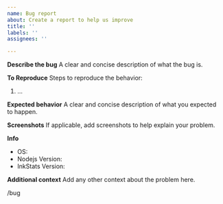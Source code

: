 ```yaml
---
name: Bug report
about: Create a report to help us improve
title: ''
labels: ''
assignees: ''

---
```


<!--
NOTE: TO MARK THIS ISSUE AS A BUG ADD /bug TO THE END OF THIS ISSUE, BY DEFAULT /bug IS ALREADY AT THE END OF THIS ISSUE, DO NOT REMOVE IT UNLESS THIS ISSUE IS NOT A BUG
-->

**Describe the bug**
A clear and concise description of what the bug is.

**To Reproduce**
Steps to reproduce the behavior:
1. ...

**Expected behavior**
A clear and concise description of what you expected to happen.

**Screenshots**
If applicable, add screenshots to help explain your problem.

**Info**
 - OS:
 - Nodejs Version: 
 - InkStats Version: 

**Additional context**
Add any other context about the problem here.
<!--
/bug AUTO ADDS THE BUG LABEL TO THIS ISSUE
-->
/bug
